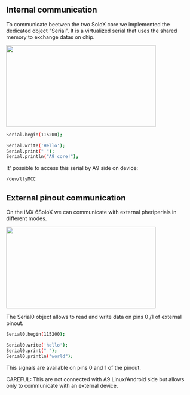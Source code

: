 ## Internal communication
To communicate beetwen the two SoloX core we implemented the dedicated object "Serial".
It is a virtualized serial that uses the shared memory to exchange datas on chip.

<img style="width:400px; height:218px" src="../img/08_a9_m4_serial.png">

```bash
Serial.begin(115200);

Serial.write('Hello');
Serial.print(" ");
Serial.println("A9 core!");
```

It' possible to access this serial by A9 side on device:
```bash
/dev/ttyMCC
```

## External pinout communication
On the iMX 6SoloX we can communicate with external pheriperials in different modes.

<img style="width:400px; height:218px" src="../img/08_arduino_serial.png">

The Serial0 object allows to read and write data on pins 0 /1 of external pinout. 

```bash
Serial0.begin(115200);

Serial0.write('hello');
Serial0.print(" ");
Serial0.println("world");
```

This signals are available on pins 0 and 1 of the pinout.

CAREFUL: This are not connected with A9 Linux/Android side but allows only to communicate with an external device. 

